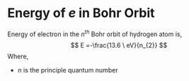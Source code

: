 # Energy of $e$ in Bohr Orbit
Energy of electron in the $n^{th}$ Bohr orbit of hydrogen atom is,
$$
E =-\frac{13.6 \ eV}{n_{2}}
$$
Where,
- $n$ is the principle quantum number 